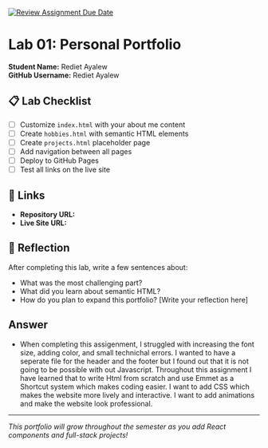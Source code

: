 [![Review Assignment Due Date](https://classroom.github.com/assets/deadline-readme-button-22041afd0340ce965d47ae6ef1cefeee28c7c493a6346c4f15d667ab976d596c.svg)](https://classroom.github.com/a/fEVZN0YI)
# Lab 01: Personal Portfolio

**Student Name:** Rediet Ayalew  
**GitHub Username:** Rediet Ayalew

## 📋 Lab Checklist

- [ ] Customize `index.html` with your about me content
- [ ] Create `hobbies.html` with semantic HTML elements  
- [ ] Create `projects.html` placeholder page
- [ ] Add navigation between all pages
- [ ] Deploy to GitHub Pages
- [ ] Test all links on the live site

## 🔗 Links

- **Repository URL:** 
- **Live Site URL:** 

## 📝 Reflection

After completing this lab, write a few sentences about:
- What was the most challenging part?
- What did you learn about semantic HTML?
- How do you plan to expand this portfolio?
[Write your reflection here]

## Answer
- When completing this assigenment, I struggled with increasing the font size, adding color, and small technichal errors. I wanted to have a seperate file for the header and the footer but I found out that it is not going to be possible with out Javascript. Throughout this assignment I have learned that to write Html from scratch and use Emmet as a Shortcut system which makes coding easier. I want to add CSS which makes the website more lively and interactive. I want to add animations and make the website look professional.
---

*This portfolio will grow throughout the semester as you add React components and full-stack projects!*
